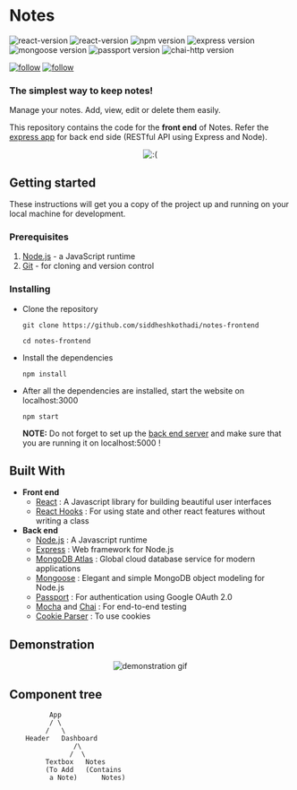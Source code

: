 # Notes

<p>
<img src='https://img.shields.io/badge/node%20%20-v%5E12.18.0-brightgreen' alt='react-version'/>
<img src='https://img.shields.io/badge/dynamic/json?color=%2361DBFB&label=react%20%20&prefix=v&query=dependencies.react&suffix=%20%20&url=https%3A%2F%2Fraw.githubusercontent.com%2Fsiddheshkothadi%2Fnotes-frontend%2Fmaster%2Fpackage.json' alt='react-version'/>
<img src='https://img.shields.io/badge/dynamic/json?color=green&label=npm%20%20&prefix=v&query=dependencies.npm&suffix=%20%20&url=https%3A%2F%2Fraw.githubusercontent.com%2Fsiddheshkothadi%2Fnotes-frontend%2Fmaster%2Fpackage.json' alt='npm version'/>
<img src='https://img.shields.io/badge/dynamic/json?color=%23A9A9A9&label=express%20%20&prefix=v&query=dependencies.express&suffix=%20%20&url=https%3A%2F%2Fraw.githubusercontent.com%2Fsiddheshkothadi%2Fnotes-backend%2Fmaster%2Fpackage.json' alt='express version'/>
<img src='https://img.shields.io/badge/dynamic/json?color=%23841F27&label=mongoose%20%20&prefix=v&query=dependencies.mongoose&suffix=%20%20&url=https%3A%2F%2Fraw.githubusercontent.com%2Fsiddheshkothadi%2Fnotes-backend%2Fmaster%2Fpackage.json' alt='mongoose version'/>
<img src='https://img.shields.io/badge/dynamic/json?color=%2332CD32&label=passport%20%20&prefix=v&query=dependencies.passport&suffix=%20%20&url=https%3A%2F%2Fraw.githubusercontent.com%2Fsiddheshkothadi%2Fnotes-backend%2Fmaster%2Fpackage.json' alt='passport version'/>
<img src='https://img.shields.io/badge/dynamic/json?color=%23805A46&label=chai-http&prefix=v&query=dependencies%5B%27chai-http%27%5D&suffix=%20%20&url=https%3A%2F%2Fraw.githubusercontent.com%2Fsiddheshkothadi%2Fnotes-backend%2Fmaster%2Fpackage.json' alt='chai-http version'/>

<a href='https://github.com/siddheshkothadi/'><img src='https://img.shields.io/github/followers/siddheshkothadi?label=Follow&style=social' alt='follow'/></a>
<a href='https://twitter.com/siddhesh_kt'><img src='https://img.shields.io/twitter/follow/siddhesh_kt?label=Follow%20siddhesh_kt&style=social' alt='follow'/></a>
</p>

### The simplest way to keep notes!

<p>Manage your notes. Add, view, edit or delete them easily.</p>
<p>This repository contains the code for the <b>front end</b> of Notes. Refer the <a href='https://github.com/siddheshkothadi/notes-backend'>express app</a> for back end side (RESTful API using Express and Node).</p>

<p align='center'>
  <img src='https://github.com/siddheshkothadi/notes-frontend/blob/preview/preview/Notes-Intro.gif' alt=':(' />
</p>

## Getting started

<p>These instructions will get you a copy of the project up and running on your local machine for development.</p>

### Prerequisites

<ol>
  <li><a href='https://nodejs.org/en/'>Node.js</a> - a JavaScript runtime</li>
  <li><a href='https://git-scm.com/downloads'>Git</a> - for cloning and version control</li>
</ol>

### Installing

<ul>
  <li><p>Clone the repository</p>
    
   ```
   git clone https://github.com/siddheshkothadi/notes-frontend
   ```
   ```
   cd notes-frontend
   ```

  </li> 
  <li><p>Install the dependencies</p>
    
   ```
   npm install
   ```

  </li>
  <li><p>After all the dependencies are installed, start the website on localhost:3000</p>
    
   ```
   npm start
   ```

  <p><b>NOTE:</b> Do not forget to set up the <a href='https://github.com/siddheshkothadi/notes-backend'>back end server</a> and make sure that you are running it on localhost:5000 !</p>
  </li>
</ul>

## Built With
<ul>
  <li><b>Front end</b>
    <ul>
      <li><a href='https://reactjs.org/'>React</a> : A Javascript library for building beautiful user interfaces</li>
      <li><a href='https://reactjs.org/docs/hooks-intro.html'>React Hooks</a> : For using state and other react features without writing a class</li>
    </ul>
  </li>
  <li><b>Back end</b>
    <ul>
      <li><a href='https://nodejs.org/en/'>Node.js</a> : A Javascript runtime</li>
      <li><a href='https://expressjs.com/'>Express</a> : Web framework for Node.js</li>
      <li><a href='https://www.mongodb.com/cloud/atlas'>MongoDB Atlas</a> : Global cloud database service for modern applications</li>
      <li><a href='https://mongoosejs.com/'>Mongoose</a> : Elegant and simple MongoDB object modeling for Node.js</li>
      <li><a href='http://www.passportjs.org/packages/passport-google-oauth2/'>Passport</a> : For authentication using Google OAuth 2.0</li>
      <li><a href='https://mochajs.org/'>Mocha</a> and <a href='https://www.chaijs.com/plugins/chai-http/'>Chai</a> : For end-to-end testing</li>
      <li><a href='http://expressjs.com/en/resources/middleware/cookie-parser.html'>Cookie Parser</a> : To use cookies</li>
    </ul>
  </li>
</ul>

## Demonstration

<p align='center'>
  <img src='https://github.com/siddheshkothadi/notes-frontend/blob/preview/preview/Notes.gif' alt='demonstration gif'/>
</p>

## Component tree

```
          App
          / \
         /   \
    Header   Dashboard
                /\
               /  \
         Textbox   Notes
         (To Add   (Contains 
          a Note)      Notes)
```
